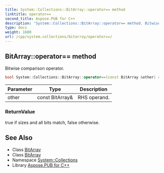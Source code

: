```yaml
---
title: System::Collections::BitArray::operator== method
linktitle: operator==
second_title: Aspose.PUB for C++
description: 'System::Collections::BitArray::operator== method. Bitwise comparison operator in C++.'
type: docs
weight: 1600
url: /cpp/system.collections/bitarray/operator==/
---
```

## BitArray::operator== method


Bitwise comparison operator.

```cpp
bool System::Collections::BitArray::operator==(const BitArray &other) const
```


| Parameter | Type | Description |
| --- | --- | --- |
| other | const BitArray\& | RHS operand. |

### ReturnValue

true if sizes and all bits match, false otherwise.

## See Also

* Class [BitArray](../)
* Class [BitArray](../)
* Namespace [System::Collections](../../)
* Library [Aspose.PUB for C++](../../../)
